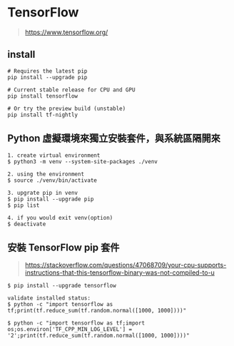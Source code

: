 # TensorFlow
> https://www.tensorflow.org/

## install
```
# Requires the latest pip
pip install --upgrade pip

# Current stable release for CPU and GPU
pip install tensorflow

# Or try the preview build (unstable)
pip install tf-nightly

```


## Python 虛擬環境來獨立安裝套件，與系統區隔開來

```
1. create virtual environment
$ python3 -m venv --system-site-packages ./venv

2. using the environment
$ source ./venv/bin/activate

3. upgrate pip in venv
$ pip install --upgrade pip
$ pip list

4. if you would exit venv(option)
$ deactivate
```

## 安裝 TensorFlow pip 套件
> https://stackoverflow.com/questions/47068709/your-cpu-supports-instructions-that-this-tensorflow-binary-was-not-compiled-to-u

```
$ pip install --upgrade tensorflow

validate installed status:
$ python -c "import tensorflow as tf;print(tf.reduce_sum(tf.random.normal([1000, 1000])))"

$ python -c "import tensorflow as tf;import os;os.environ['TF_CPP_MIN_LOG_LEVEL'] = '2';print(tf.reduce_sum(tf.random.normal([1000, 1000])))"
```

